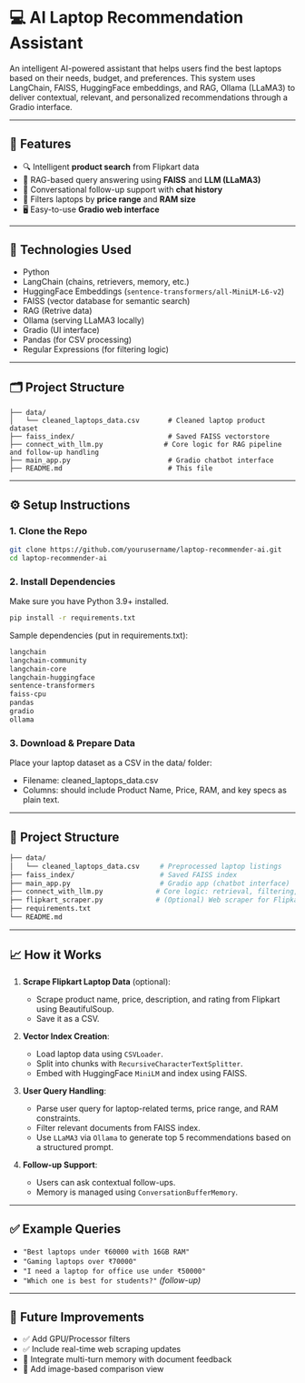 # 💻 AI Laptop Recommendation Assistant

An intelligent AI-powered assistant that helps users find the best laptops based on their needs, budget, and preferences. This system uses LangChain, FAISS, HuggingFace embeddings, and RAG, Ollama (LLaMA3) to deliver contextual, relevant, and personalized recommendations through a Gradio interface.

---

## 🚀 Features

* 🔍 Intelligent **product search** from Flipkart data
* 🧠 RAG-based query answering using **FAISS** and **LLM (LLaMA3)**
* 💬 Conversational follow-up support with **chat history**
* 🧾 Filters laptops by **price range** and **RAM size**
* 🖥️ Easy-to-use **Gradio web interface**

---


## 🧠 Technologies Used

* Python
* LangChain (chains, retrievers, memory, etc.)
* HuggingFace Embeddings (`sentence-transformers/all-MiniLM-L6-v2`)
* FAISS (vector database for semantic search)
* RAG (Retrive data)
* Ollama (serving LLaMA3 locally)
* Gradio (UI interface)
* Pandas (for CSV processing)
* Regular Expressions (for filtering logic)

---

## 🗂 Project Structure

```
├── data/
│   └── cleaned_laptops_data.csv       # Cleaned laptop product dataset
├── faiss_index/                       # Saved FAISS vectorstore
├── connect_with_llm.py               # Core logic for RAG pipeline and follow-up handling
├── main_app.py                        # Gradio chatbot interface
├── README.md                          # This file
```

---

## ⚙️ Setup Instructions

### 1. Clone the Repo

```bash
git clone https://github.com/yourusername/laptop-recommender-ai.git
cd laptop-recommender-ai
```

### 2. Install Dependencies

Make sure you have Python 3.9+ installed.

```bash
pip install -r requirements.txt
```

Sample dependencies (put in requirements.txt):

```txt
langchain
langchain-community
langchain-core
langchain-huggingface
sentence-transformers
faiss-cpu
pandas
gradio
ollama
```

### 3. Download & Prepare Data

Place your laptop dataset as a CSV in the data/ folder:

* Filename: cleaned\_laptops\_data.csv
* Columns: should include Product Name, Price, RAM, and key specs as plain text.


---




## 📂 Project Structure

```bash
├── data/
│   └── cleaned_laptops_data.csv     # Preprocessed laptop listings
├── faiss_index/                     # Saved FAISS index
├── main_app.py                      # Gradio app (chatbot interface)
├── connect_with_llm.py             # Core logic: retrieval, filtering, LLM invocation
├── flipkart_scraper.py             # (Optional) Web scraper for Flipkart laptops
├── requirements.txt
└── README.md
```

---

## 📈 How it Works

1. **Scrape Flipkart Laptop Data** (optional):

   * Scrape product name, price, description, and rating from Flipkart using BeautifulSoup.
   * Save it as a CSV.

2. **Vector Index Creation**:

   * Load laptop data using `CSVLoader`.
   * Split into chunks with `RecursiveCharacterTextSplitter`.
   * Embed with HuggingFace `MiniLM` and index using FAISS.

3. **User Query Handling**:

   * Parse user query for laptop-related terms, price range, and RAM constraints.
   * Filter relevant documents from FAISS index.
   * Use `LLaMA3` via `Ollama` to generate top 5 recommendations based on a structured prompt.

4. **Follow-up Support**:

   * Users can ask contextual follow-ups.
   * Memory is managed using `ConversationBufferMemory`.



---



## ✅ Example Queries

* `"Best laptops under ₹60000 with 16GB RAM"`
* `"Gaming laptops over ₹70000"`
* `"I need a laptop for office use under ₹50000"`
* `"Which one is best for students?"` *(follow-up)*

---


## 🧠 Future Improvements

* ✅ Add GPU/Processor filters
* ✅ Include real-time web scraping updates
* 🚧 Integrate multi-turn memory with document feedback
* 🚧 Add image-based comparison view






